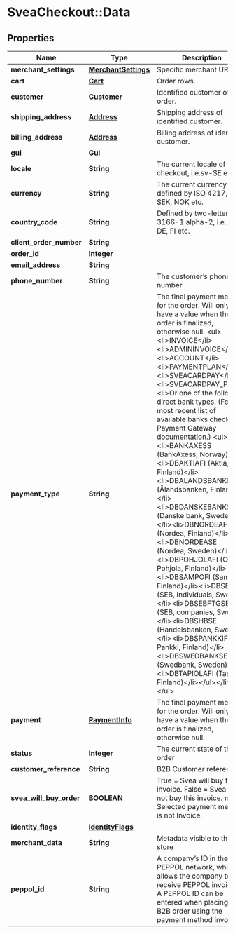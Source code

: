 # SveaCheckout::Data

## Properties
Name | Type | Description | Notes
------------ | ------------- | ------------- | -------------
**merchant_settings** | [**MerchantSettings**](MerchantSettings.md) | Specific merchant URIs | 
**cart** | [**Cart**](Cart.md) | Order rows. | [optional] 
**customer** | [**Customer**](Customer.md) | Identified customer of the order. | [optional] 
**shipping_address** | [**Address**](Address.md) | Shipping address of identified customer. | [optional] 
**billing_address** | [**Address**](Address.md) | Billing address of identified customer. | [optional] 
**gui** | [**Gui**](Gui.md) |  | [optional] 
**locale** | **String** | The current locale of the checkout, i.e.sv-SE etc. | 
**currency** | **String** | The current currency as defined by ISO 4217, i.e. SEK, NOK etc. | 
**country_code** | **String** | Defined by two-letter ISO 3166-1 alpha-2, i.e. SE, DE, FI etc. | [optional] 
**client_order_number** | **String** |  | 
**order_id** | **Integer** |  | [optional] 
**email_address** | **String** |  | [optional] 
**phone_number** | **String** | The customer’s phone number | [optional] 
**payment_type** | **String** | The final payment method for the order. Will only have a value when the order is finalized, otherwise null.  &lt;ul&gt;&lt;li&gt;INVOICE&lt;/li&gt;&lt;li&gt;ADMININVOICE&lt;/li&gt;&lt;li&gt;ACCOUNT&lt;/li&gt;&lt;li&gt;PAYMENTPLAN&lt;/li&gt;&lt;li&gt;SVEACARDPAY&lt;/li&gt;&lt;li&gt;SVEACARDPAY_PF&lt;/li&gt;&lt;li&gt;Or one of the following direct bank types. (For the most recent list of available banks check the Payment Gateway documentation.)  &lt;ul&gt;&lt;li&gt;BANKAXESS (BankAxess, Norway)&lt;/li&gt;&lt;li&gt;DBAKTIAFI (Aktia, Finland)&lt;/li&gt;&lt;li&gt;DBALANDSBANKENFI (Ålandsbanken, Finland)&lt;/li&gt;&lt;li&gt;DBDANSKEBANKSE (Danske bank, Sweden)&lt;/li&gt;&lt;li&gt;DBNORDEAFI (Nordea, Finland)&lt;/li&gt;&lt;li&gt;DBNORDEASE (Nordea, Sweden)&lt;/li&gt;&lt;li&gt;DBPOHJOLAFI (OP-Pohjola, Finland)&lt;/li&gt;&lt;li&gt;DBSAMPOFI (Sampo, Finland)&lt;/li&gt;&lt;li&gt;DBSEBSE (SEB, Individuals, Sweden)&lt;/li&gt;&lt;li&gt;DBSEBFTGSE (SEB, companies, Sweden)&lt;/li&gt;&lt;li&gt;DBSHBSE (Handelsbanken, Sweden)&lt;/li&gt;&lt;li&gt;DBSPANKKIFI (S-Pankki, Finland)&lt;/li&gt;&lt;li&gt;DBSWEDBANKSE (Swedbank, Sweden)&lt;/li&gt;&lt;li&gt;DBTAPIOLAFI (Tapiola, Finland)&lt;/li&gt;&lt;/ul&gt;&lt;/li&gt;&lt;/ul&gt; | [optional] 
**payment** | [**PaymentInfo**](PaymentInfo.md) | The final payment method for the order. Will only have a value when the order is finalized, otherwise null. | [optional] 
**status** | **Integer** | The current state of the order | [optional] 
**customer_reference** | **String** | B2B Customer reference | [optional] 
**svea_will_buy_order** | **BOOLEAN** | True &#x3D; Svea will buy this invoice. False &#x3D; Svea will not buy this invoice. null &#x3D; Selected payment method is not Invoice. | [optional] 
**identity_flags** | [**IdentityFlags**](IdentityFlags.md) |  | [optional] 
**merchant_data** | **String** | Metadata visible to the store | [optional] 
**peppol_id** | **String** | A company’s ID in the PEPPOL network, which allows the company to receive PEPPOL invoices. A PEPPOL ID can be entered when placing a B2B order using the payment method invoice. | [optional] 


